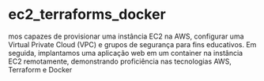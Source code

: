 # ec2_terraforms_docker
mos capazes de provisionar uma instância EC2 na AWS, configurar uma Virtual Private Cloud (VPC) e grupos de segurança para fins educativos. Em seguida, implantamos uma aplicação web em um container na instância EC2 remotamente, demonstrando proficiência nas tecnologias AWS, Terraform e Docker
